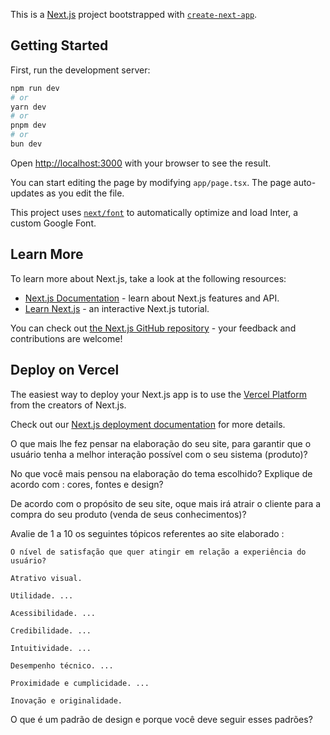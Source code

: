 This is a [Next.js](https://nextjs.org/) project bootstrapped with [`create-next-app`](https://github.com/vercel/next.js/tree/canary/packages/create-next-app).

## Getting Started

First, run the development server:

```bash
npm run dev
# or
yarn dev
# or
pnpm dev
# or
bun dev
```

Open [http://localhost:3000](http://localhost:3000) with your browser to see the result.

You can start editing the page by modifying `app/page.tsx`. The page auto-updates as you edit the file.

This project uses [`next/font`](https://nextjs.org/docs/basic-features/font-optimization) to automatically optimize and load Inter, a custom Google Font.

## Learn More

To learn more about Next.js, take a look at the following resources:

- [Next.js Documentation](https://nextjs.org/docs) - learn about Next.js features and API.
- [Learn Next.js](https://nextjs.org/learn) - an interactive Next.js tutorial.

You can check out [the Next.js GitHub repository](https://github.com/vercel/next.js/) - your feedback and contributions are welcome!

## Deploy on Vercel

The easiest way to deploy your Next.js app is to use the [Vercel Platform](https://vercel.com/new?utm_medium=default-template&filter=next.js&utm_source=create-next-app&utm_campaign=create-next-app-readme) from the creators of Next.js.

Check out our [Next.js deployment documentation](https://nextjs.org/docs/deployment) for more details.


O que mais lhe fez pensar na elaboração do seu site, para garantir que o usuário tenha a melhor interação possível com  o seu sistema (produto)?

No que você mais pensou na elaboração do tema escolhido? Explique de acordo com : cores, fontes e design?

De acordo com o propósito de seu site, oque mais irá atrair o cliente para a compra do seu produto (venda de seus conhecimentos)?


Avalie de 1 a 10 os seguintes tópicos referentes ao site elaborado : 

	O nível de satisfação que quer atingir em relação a experiência do usuário?

	Atrativo visual. 

	Utilidade. ...

	Acessibilidade. ...
	
	Credibilidade. ...
	
	Intuitividade. ...
	
	Desempenho técnico. ...

	Proximidade e cumplicidade. ...

	Inovação e originalidade.


O que é um padrão de design e porque você deve seguir esses padrões?
